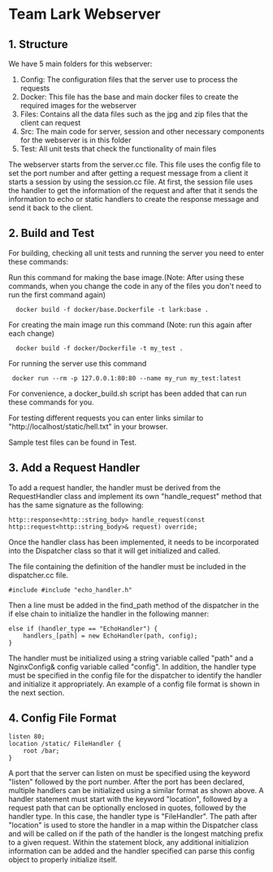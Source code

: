 # Team Lark Webserver
## 1. Structure

We have 5 main folders for this webserver:
1. Config:
  The configuration files that the server use to process the requests
2. Docker:
  This file has the base and main docker files to create the required images for the webserver
3. Files:
  Contains all the data files such as the jpg and zip files that the client can request
4. Src:
  The main code for server, session and other necessary components for the webserver is in this folder
5. Test:
  All unit tests that check the functionality of main files
  
The webserver starts from the server.cc file. This file uses the config file to set the port number and 
after getting a request message from a client it starts a session by using the session.cc file. At first, 
the session file uses the handler to get the information of the request and after that it sends the 
information to echo or static handlers to create the response message and send it back to the client. 

## 2. Build and Test

For building, checking all unit tests and running the server you need to enter these commands: 

Run this command for making the base image.(Note: After using these commands, when you change 
the code in any of the files you don't need to run the first command again)
~~~~
  docker build -f docker/base.Dockerfile -t lark:base .
~~~~

For creating the main image run this command (Note: run this again after each change)
~~~
  docker build -f docker/Dockerfile -t my_test .
~~~

For running the server use this command
~~~
 docker run --rm -p 127.0.0.1:80:80 --name my_run my_test:latest
~~~

For convenience, a docker_build.sh script has been added that can run these commands for you.

For testing different requests you can enter links similar to "http://localhost/static/hell.txt" in your browser.

Sample test files can be found in Test.

## 3. Add a Request Handler

To add a request handler, the handler must be derived from the RequestHandler class and implement its own
"handle_request" method that has the same signature as the following: 
~~~~
http::response<http::string_body> handle_request(const http::request<http::string_body>& request) override;
~~~~
Once the handler class has been implemented, it needs to be incorporated into the Dispatcher class so that it
will get initialized and called.

The file containing the definition of the handler must be included in the dispatcher.cc file.
~~~
#include #include "echo_handler.h"
~~~
Then a line must be added in the find_path method of the dispatcher in the if else chain to initialize the 
handler in the following manner:
~~~~
else if (handler_type == "EchoHandler") {
    handlers_[path] = new EchoHandler(path, config);
}
~~~~
The handler must be initialized using a string variable called "path" and a NginxConfig& config variable called "config".
In addition, the handler type must be specified in the config file for the dispatcher to identify the handler and initialize
it appropriately. An example of a config file format is shown in the next section.

## 4. Config File Format
~~~~
listen 80;
location /static/ FileHandler {
    root /bar;
}
~~~~
A port that the server can listen on must be specified using the keyword "listen" followed by the port number. After the port has been
declared, multiple handlers can be initialized using a similar format as shown above. A handler statement must start with the keyword 
"location", followed by a request path that can be optionally enclosed in quotes, followed by the handler type. In this case, the 
handler type is "FileHandler". The path after "location" is used to store the handler in a map within the Dispatcher class and will be called on if the path of the handler is the longest matching prefix to a given request. Within the statement block, any additional
initializion information can be added and the handler specified can parse this config object to properly initialize itself.